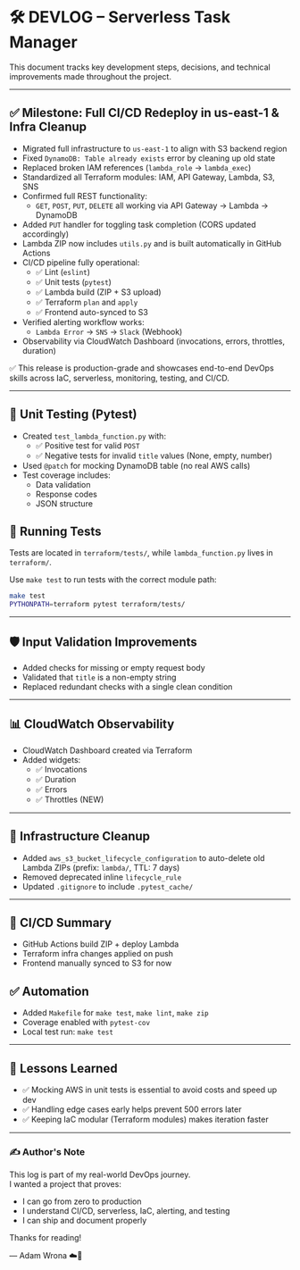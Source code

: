 # 🛠 DEVLOG – Serverless Task Manager

This document tracks key development steps, decisions, and technical improvements made throughout the project.

---

## ✅ Milestone: Full CI/CD Redeploy in us-east-1 & Infra Cleanup

- Migrated full infrastructure to `us-east-1` to align with S3 backend region
- Fixed `DynamoDB: Table already exists` error by cleaning up old state
- Replaced broken IAM references (`lambda_role` → `lambda_exec`)
- Standardized all Terraform modules: IAM, API Gateway, Lambda, S3, SNS
- Confirmed full REST functionality:
  - `GET`, `POST`, `PUT`, `DELETE` all working via API Gateway → Lambda → DynamoDB
- Added `PUT` handler for toggling task completion (CORS updated accordingly)
- Lambda ZIP now includes `utils.py` and is built automatically in GitHub Actions
- CI/CD pipeline fully operational:
  - ✅ Lint (`eslint`)
  - ✅ Unit tests (`pytest`)
  - ✅ Lambda build (ZIP + S3 upload)
  - ✅ Terraform `plan` and `apply`
  - ✅ Frontend auto-synced to S3
- Verified alerting workflow works:
  - `Lambda Error` → `SNS` → `Slack` (Webhook)
- Observability via CloudWatch Dashboard (invocations, errors, throttles, duration)

✅ This release is production-grade and showcases end-to-end DevOps skills across IaC, serverless, monitoring, testing, and CI/CD.

---

## 🧪 Unit Testing (Pytest)

- Created `test_lambda_function.py` with:
  - ✅ Positive test for valid `POST`
  - ✅ Negative tests for invalid `title` values (None, empty, number)
- Used `@patch` for mocking DynamoDB table (no real AWS calls)
- Test coverage includes:
  - Data validation
  - Response codes
  - JSON structure


## 🧪 Running Tests

Tests are located in `terraform/tests/`, while `lambda_function.py` lives in `terraform/`.

Use `make test` to run tests with the correct module path:

```bash
make test
PYTHONPATH=terraform pytest terraform/tests/
```

---

## 🛡 Input Validation Improvements

- Added checks for missing or empty request body
- Validated that `title` is a non-empty string
- Replaced redundant checks with a single clean condition

---

## 📊 CloudWatch Observability

- CloudWatch Dashboard created via Terraform
- Added widgets:
  - ✅ Invocations
  - ✅ Duration
  - ✅ Errors
  - ✅ Throttles (NEW)

---

## 🧹 Infrastructure Cleanup

- Added `aws_s3_bucket_lifecycle_configuration` to auto-delete old Lambda ZIPs (prefix: `lambda/`, TTL: 7 days)
- Removed deprecated inline `lifecycle_rule`
- Updated `.gitignore` to include `.pytest_cache/`

---

## 🧰 CI/CD Summary

- GitHub Actions build ZIP + deploy Lambda
- Terraform infra changes applied on push
- Frontend manually synced to S3 for now

## ✅ Automation

- Added `Makefile` for `make test`, `make lint`, `make zip`
- Coverage enabled with `pytest-cov`
- Local test run: `make test`

---

## 🧠 Lessons Learned

- ✅ Mocking AWS in unit tests is essential to avoid costs and speed up dev
- ✅ Handling edge cases early helps prevent 500 errors later
- ✅ Keeping IaC modular (Terraform modules) makes iteration faster

---

### ✍️ Author's Note

This log is part of my real-world DevOps journey.  
I wanted a project that proves:
- I can go from zero to production
- I understand CI/CD, serverless, IaC, alerting, and testing
- I can ship and document properly

Thanks for reading!

— Adam Wrona ☁️🧠
